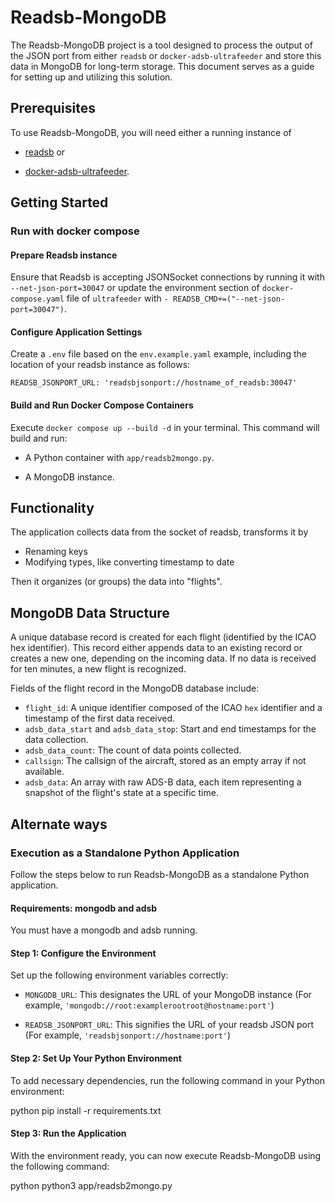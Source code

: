 # Readsb-MongoDB

The Readsb-MongoDB project is a tool designed to process the output of the JSON port from either `readsb` or `docker-adsb-ultrafeeder` and store this data in MongoDB for long-term storage. This document serves as a guide for setting up and utilizing this solution.

## Prerequisites

To use Readsb-MongoDB, you will need either a running instance of

- [readsb](https://github.com/wiedehopf/readsb) or 

- [docker-adsb-ultrafeeder](https://github.com/sdr-enthusiasts/docker-adsb-ultrafeeder). 

## Getting Started

### Run with docker compose

#### Prepare Readsb instance

Ensure that Readsb is accepting JSONSocket connections by running it with `--net-json-port=30047`
or update the environment section of `docker-compose.yaml` file of `ultrafeeder` with `- READSB_CMD+=("--net-json-port=30047")`.

#### Configure Application Settings

Create a `.env` file based on the `env.example.yaml` example, including the location of your readsb instance as follows:

`READSB_JSONPORT_URL: 'readsbjsonport://hostname_of_readsb:30047'`

#### Build and Run Docker Compose Containers

Execute `docker compose up --build -d` in your terminal. This command will build and run:

- A Python container with `app/readsb2mongo.py`.

- A MongoDB instance.

## Functionality

The application collects data from the socket of readsb, transforms it by
- Renaming keys
- Modifying types, like converting timestamp to date

Then it organizes (or groups) the data into "flights".

## MongoDB Data Structure

A unique database record is created for each flight (identified by the ICAO hex identifier). This record either appends data to an existing record or creates a new one, depending on the incoming data. If no data is received for ten minutes, a new flight is recognized.

Fields of the flight record in the MongoDB database include:

- `flight_id`: A unique identifier composed of the ICAO `hex` identifier and a timestamp of the first data received.
- `adsb_data_start` and `adsb_data_stop`: Start and end timestamps for the data collection.
- `adsb_data_count`: The count of data points collected.
- `callsign`: The callsign of the aircraft, stored as an empty array if not available.
- `adsb_data`: An array with raw ADS-B data, each item representing a snapshot of the flight's state at a specific time.


## Alternate ways

### Execution as a Standalone Python Application

Follow the steps below to run Readsb-MongoDB as a standalone Python application.

#### Requirements: mongodb and adsb

You must have a mongodb and adsb running.

#### Step 1: Configure the Environment

Set up the following environment variables correctly:

- `MONGODB_URL`: This designates the URL of your MongoDB instance (For example, `'mongodb://root:examplerootroot@hostname:port'`)

- `READSB_JSONPORT_URL`: This signifies the URL of your readsb JSON port (For example, `'readsbjsonport://hostname:port'`)

#### Step 2: Set Up Your Python Environment 

To add necessary dependencies, run the following command in your Python environment:

  python pip install -r requirements.txt

#### Step 3: Run the Application

With the environment ready, you can now execute Readsb-MongoDB using the following command:

python python3 app/readsb2mongo.py
